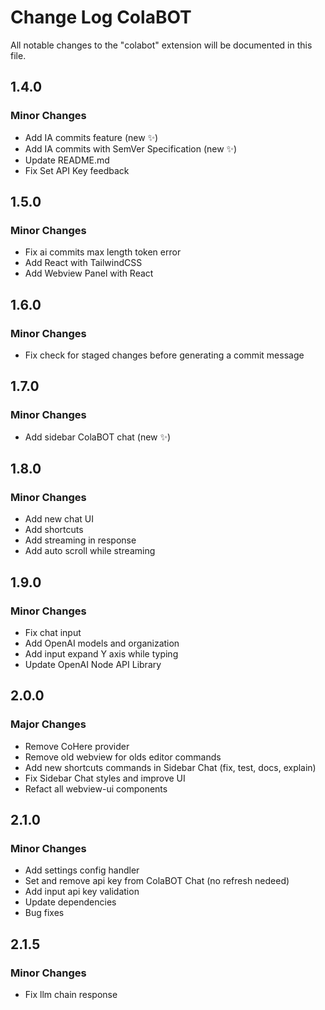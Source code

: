 # Change Log ColaBOT

All notable changes to the "colabot" extension will be documented in this file.

## 1.4.0

### Minor Changes

- Add IA commits feature (new ✨)
- Add IA commits with SemVer Specification (new ✨)
- Update README.md
- Fix Set API Key feedback

## 1.5.0

### Minor Changes

- Fix ai commits max length token error
- Add React with TailwindCSS
- Add Webview Panel with React

## 1.6.0

### Minor Changes

- Fix check for staged changes before generating a commit message

## 1.7.0

### Minor Changes

- Add sidebar ColaBOT chat (new ✨)

## 1.8.0

### Minor Changes

- Add new chat UI
- Add shortcuts
- Add streaming in response
- Add auto scroll while streaming

## 1.9.0

### Minor Changes

- Fix chat input
- Add OpenAI models and organization
- Add input expand Y axis while typing
- Update OpenAI Node API Library

## 2.0.0

### Major Changes

- Remove CoHere provider
- Remove old webview for olds editor commands
- Add new shortcuts commands in Sidebar Chat (fix, test, docs, explain)
- Fix Sidebar Chat styles and improve UI
- Refact all webview-ui components

## 2.1.0

### Minor Changes

- Add settings config handler
- Set and remove api key from ColaBOT Chat (no refresh nedeed)
- Add input api key validation
- Update dependencies
- Bug fixes

## 2.1.5

### Minor Changes

- Fix llm chain response
